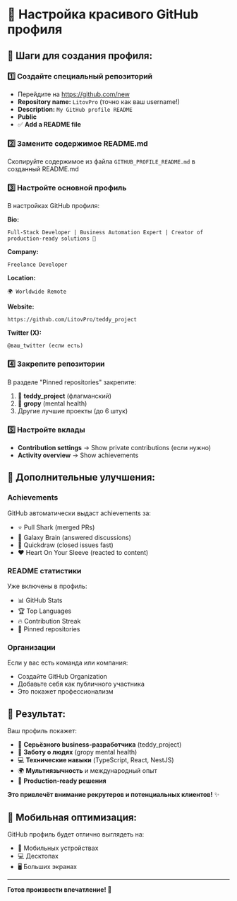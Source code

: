 # 🌟 Настройка красивого GitHub профиля

## 📝 Шаги для создания профиля:

### 1️⃣ Создайте специальный репозиторий
- Перейдите на https://github.com/new
- **Repository name:** `LitovPro` (точно как ваш username!)
- **Description:** `My GitHub profile README`
- **Public**
- ✅ **Add a README file**

### 2️⃣ Замените содержимое README.md
Скопируйте содержимое из файла `GITHUB_PROFILE_README.md` в созданный README.md

### 3️⃣ Настройте основной профиль
В настройках GitHub профиля:

**Bio:**
```
Full-Stack Developer | Business Automation Expert | Creator of production-ready solutions 🚀
```

**Company:**
```
Freelance Developer
```

**Location:**
```
🌍 Worldwide Remote
```

**Website:**
```
https://github.com/LitovPro/teddy_project
```

**Twitter (X):**
```
@ваш_twitter (если есть)
```

### 4️⃣ Закрепите репозитории
В разделе "Pinned repositories" закрепите:
1. 🐻 **teddy_project** (флагманский)
2. 🌸 **gropy** (mental health)
3. Другие лучшие проекты (до 6 штук)

### 5️⃣ Настройте вклады
- **Contribution settings** → Show private contributions (если нужно)
- **Activity overview** → Show achievements

## 🎨 Дополнительные улучшения:

### Achievements
GitHub автоматически выдаст achievements за:
- ⭐ Pull Shark (merged PRs)
- 🌟 Galaxy Brain (answered discussions)
- 🚀 Quickdraw (closed issues fast)
- ❤️ Heart On Your Sleeve (reacted to content)

### README статистики
Уже включены в профиль:
- 📊 GitHub Stats
- 🏆 Top Languages  
- 🔥 Contribution Streak
- 🎯 Pinned repositories

### Организации
Если у вас есть команда или компания:
- Создайте GitHub Organization
- Добавьте себя как публичного участника
- Это покажет профессионализм

## 🌟 Результат:

Ваш профиль покажет:
- 🏢 **Серьёзного business-разработчика** (teddy_project)
- 🧠 **Заботу о людях** (gropy mental health)
- 💻 **Технические навыки** (TypeScript, React, NestJS)
- 🌍 **Мультиязычность** и международный опыт
- 🚀 **Production-ready решения**

**Это привлечёт внимание рекрутеров и потенциальных клиентов!** ✨

## 📱 Мобильная оптимизация:

GitHub профиль будет отлично выглядеть на:
- 📱 Мобильных устройствах
- 💻 Десктопах
- 🖥️ Больших экранах

---

**Готов произвести впечатление! 🌟**
